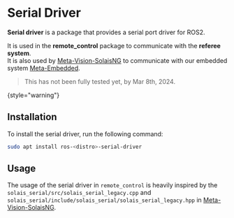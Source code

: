 # Serial Driver

**Serial driver** is a package that provides a serial port driver for ROS2.

It is used in the **remote_control** package to communicate with the **referee system**. \
It is also used by [Meta-Vision-SolaisNG](https://github.com/Meta-Team/Meta-Vision-SolaisNG)
to communicate with our embedded system [Meta-Embedded](https://github.com/Meta-Team/Meta-Embedded).

> This has not been fully tested yet, by Mar 8th, 2024.
> 
{style="warning"}

## Installation

To install the serial driver, run the following command:

```bash
sudo apt install ros-<distro>-serial-driver
```

## Usage

The usage of the serial driver in `remote_control` is heavily inspired by
the `solais_serial/src/solais_serial_legacy.cpp`
and `solais_serial/include/solais_serial/solais_serial_legacy.hpp`
in [Meta-Vision-SolaisNG](https://github.com/Meta-Team/Meta-Vision-SolaisNG).